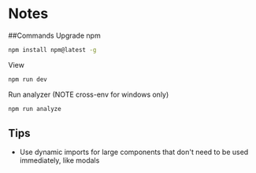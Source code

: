# Notes

##Commands
Upgrade npm
```bash
npm install npm@latest -g
```

View
```bash
npm run dev
```

Run analyzer (NOTE cross-env for windows only)
```bash
npm run analyze
```

## Tips
- Use dynamic imports for large components that don't need to be used immediately, like modals